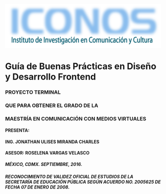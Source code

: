 ![ICONOS](./logo-iconos.png)

# Guía de Buenas Prácticas en Diseño y Desarrollo Frontend

### PROYECTO TERMINAL
### QUE PARA OBTENER EL GRADO DE LA
### MAESTRÍA EN COMUNICACIÓN CON MEDIOS VIRTUALES

#### PRESENTA:
#### ING. JONATHAN ULISES MIRANDA CHARLES
#### ASESOR: ROSELENA VARGAS VELASCO

##### MÉXICO, CDMX. SEPTIEMBRE, 2016.
##### RECONOCIMIENTO DE VALIDEZ OFICIAL DE ESTUDIOS DE LA SECRETARÍA DE EDUCACIÓN PÚBLICA SEGÚN ACUERDO NO. 2005625 DE FECHA 07 DE ENERO DE 2008.
